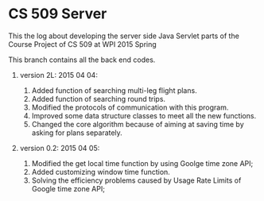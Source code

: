 # CS 509 Server

This the log about developing the server side Java Servlet parts of the Course Project of CS 509 at WPI 2015 Spring

This branch contains all the back end codes. 


1. version 2L: 2015 04 04:

	1. Added function of searching multi-leg flight plans.
	2. Added function of searching round trips.
	3. Modified the protocols of communication with this program.
	4. Improved some data structure classes to meet all the new functions.
	5. Changed the core algorithm because of aiming at saving time by asking for plans separately.
	
2. version 0.2: 2015 04 05:
	1. Modified the get local time function by using Goolge time zone API;
	2. Added customizing window time function.
	3. Solving the efficiency problems caused by Usage Rate Limits of Google time zone API;